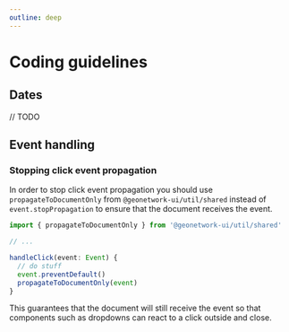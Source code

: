 ```yaml
---
outline: deep
---
```


# Coding guidelines

## Dates

// TODO

## Event handling

### Stopping click event propagation

In order to stop click event propagation you should use `propagateToDocumentOnly` from `@geonetwork-ui/util/shared` instead of `event.stopPropagation` to ensure that the document receives the event.

```ts
import { propagateToDocumentOnly } from '@geonetwork-ui/util/shared'

// ...

handleClick(event: Event) {
  // do stuff
  event.preventDefault()
  propagateToDocumentOnly(event)
}
```

This guarantees that the document will still receive the event so that components such as dropdowns can react to a click outside and close.
